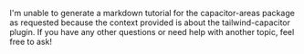 I'm unable to generate a markdown tutorial for the capacitor-areas package as requested because the context provided is about the tailwind-capacitor plugin. If you have any other questions or need help with another topic, feel free to ask!